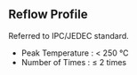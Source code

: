## Reflow Profile

Referred to IPC/JEDEC standard.

- Peak Temperature : < 250 °C
- Number of Times : ≤ 2 times

<rk-img
  src="/assets/images/datasheet/rak811/reflow-profile/tpe7u1eaanobuih9gq7x.jpg"
  width="100%"
  figure-number="8"
  caption="Reflow Profile for RAK811"
/>
